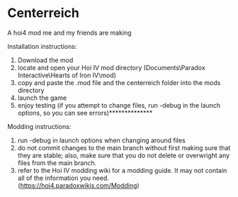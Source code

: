 # Centerreich
A hoi4 mod me and my friends are making


Installation instructions:

1. Download the mod
2. locate and open your Hoi IV mod directory (Documents\Paradox Interactive\Hearts of Iron IV\mod)
3. copy and paste the .mod file and the centerreich folder into the mods directory
4. launch the game
5. enjoy testing (if you attempt to change files, run -debug in the launch options, so you can see errors)**************


Modding instructions:

1. run -debug in launch options when changing around files
2. do not commit changes to the main branch without first making sure that they are stable; also, make sure that you do not delete or overwright any files from the main branch.
3. refer to the Hoi IV modding wiki for a modding guide. It may not contain all of the information you need. (https://hoi4.paradoxwikis.com/Modding)
